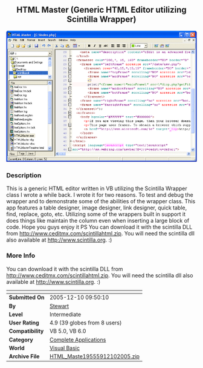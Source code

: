 ﻿<div align="center">

## HTML Master \(Generic HTML Editor utilizing Scintilla Wrapper\)

<img src="PIC200512101053249188.gif">
</div>

### Description

This is a generic HTML editor written in VB utilizing the Scintilla Wrapper class I wrote a while back. I wrote it for two reasons. To test and debug the wrapper and to demonstrate some of the abilities of the wrapper class. This app features a table designer, image designer, link designer, quick table, find, replace, goto, etc. Utilizing some of the wrappers built in support it does things like maintain the column even when inserting a large block of code. Hope you guys enjoy it PS You can download it with the scintilla DLL from http://www.ceditmx.com/scintillahtml.zip. You will need the scintilla dll also available at http://www.scintilla.org. :)
 
### More Info
 
You can download it with the scintilla DLL from http://www.ceditmx.com/scintillahtml.zip. You will need the scintilla dll also available at http://www.scintilla.org. :)


<span>             |<span>
---                |---
**Submitted On**   |2005-12-10 09:50:10
**By**             |[Stewart](https://github.com/Planet-Source-Code/PSCIndex/blob/master/ByAuthor/stewart.md)
**Level**          |Intermediate
**User Rating**    |4.9 (39 globes from 8 users)
**Compatibility**  |VB 5\.0, VB 6\.0
**Category**       |[Complete Applications](https://github.com/Planet-Source-Code/PSCIndex/blob/master/ByCategory/complete-applications__1-27.md)
**World**          |[Visual Basic](https://github.com/Planet-Source-Code/PSCIndex/blob/master/ByWorld/visual-basic.md)
**Archive File**   |[HTML\_Maste19555912102005\.zip](https://github.com/Planet-Source-Code/stewart-html-master-generic-html-editor-utilizing-scintilla-wrapper__1-63596/archive/master.zip)








